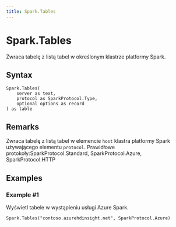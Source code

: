 ```yaml
---
title: Spark.Tables
---
```


# Spark.Tables


Zwraca tabelę z listą tabel w określonym klastrze platformy Spark.


## Syntax

```powerquery
Spark.Tables(
    server as text,
    protocol as SparkProtocol.Type,
    optional options as record
) as table
```


## Remarks

Zwraca tabelę z listą tabel w elemencie <code>host</code> klastra platformy Spark używającego elementu <code>protocol</code>. Prawidłowe protokoły:SparkProtocol.Standard, SparkProtocol.Azure, SparkProtocol.HTTP


## Examples

### Example #1 
Wyświetl tabele w wystąpieniu usługi Azure Spark.
```powerquery
Spark.Tables("contoso.azurehdinsight.net", SparkProtocol.Azure)
```



